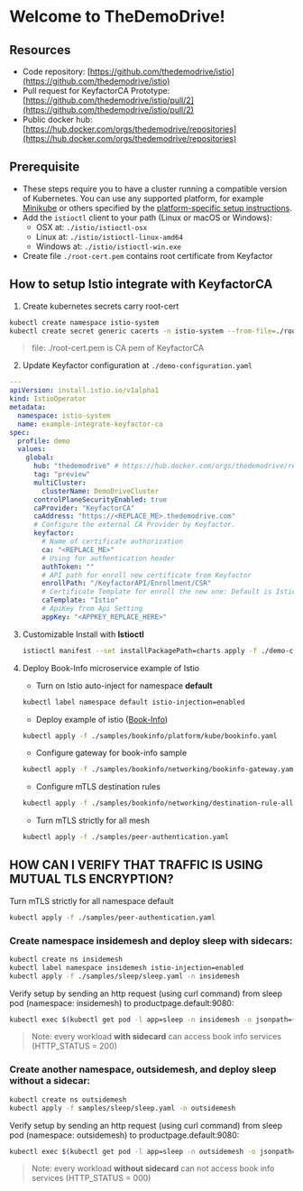 # Welcome to TheDemoDrive!

## Resources

- Code repository: [https://github.com/thedemodrive/istio](https://github.com/thedemodrive/istio)
- Pull request for KeyfactorCA Prototype: [https://github.com/thedemodrive/istio/pull/2](https://github.com/thedemodrive/istio/pull/2)
- Public docker hub: [https://hub.docker.com/orgs/thedemodrive/repositories](https://hub.docker.com/orgs/thedemodrive/repositories)

## Prerequisite

- These steps require you to have a cluster running a compatible version of Kubernetes. You can use any supported platform, for example [Minikube](https://kubernetes.io/docs/tasks/tools/install-minikube/) or others specified by the [platform-specific setup instructions](https://istio.io/docs/setup/platform-setup/).
- Add the  `istioctl`  client to your path (Linux or macOS or Windows):
  	- OSX at: `./istio/istioctl-osx`
  	- Linux at: `./istio/istioctl-linux-amd64`
  	- Windows at: `./istio/istioctl-win.exe`
- Create file `./root-cert.pem` contains root certificate from Keyfactor

## How to setup Istio integrate with KeyfactorCA

1. Create kubernetes secrets carry root-cert

```bash
kubectl create namespace istio-system
kubectl create secret generic cacerts -n istio-system --from-file=./root-cert.pem
```

> file: ./root-cert.pem is CA pem of KeyfactorCA

2. Update Keyfactor configuration at `./demo-configuration.yaml`

```yaml
---
apiVersion: install.istio.io/v1alpha1
kind: IstioOperator
metadata:
  namespace: istio-system
  name: example-integrate-keyfactor-ca
spec:
  profile: demo
  values:
    global:
      hub: "thedemodrive" # https://hub.docker.com/orgs/thedemodrive/repositories
      tag: "preview"
      multiCluster:
        clusterName: DemoDriveCluster
      controlPlaneSecurityEnabled: true
      caProvider: "KeyfactorCA"
      caAddress: "https://<REPLACE_ME>.thedemodrive.com"
      # Configure the external CA Provider by Keyfactor.
      keyfactor: 
        # Name of certificate authorization
        ca: "<REPLACE_ME>"
        # Using for authentication header
        authToken: ""
        # API path for enroll new certificate from Keyfactor
        enrollPath: "/KeyfactorAPI/Enrollment/CSR"
        # Certificate Template for enroll the new one: Default is Istio
        caTemplate: "Istio"
        # ApiKey from Api Setting
        appKey: "<APPKEY_REPLACE_HERE>"

```
 
3. Customizable Install with **Istioctl**

    ```bash
    istioctl manifest --set installPackagePath=charts apply -f ./demo-configuration.yaml
    ```

4. Deploy Book-Info microservice example of Istio

   - Turn on Istio auto-inject for namespace **default**

   ``` bash
   kubectl label namespace default istio-injection=enabled
   ```

   - Deploy example of istio ([Book-Info](https://istio.io/docs/examples/bookinfo/))

   ``` bash
   kubectl apply -f ./samples/bookinfo/platform/kube/bookinfo.yaml
   ```

   - Configure gateway for book-info sample

   ``` bash
   kubectl apply -f ./samples/bookinfo/networking/bookinfo-gateway.yaml
   ```

   - Configure mTLS destination rules

   ``` bash
   kubectl apply -f ./samples/bookinfo/networking/destination-rule-all-mtls.yaml
   ```

   - Turn mTLS strictly for all mesh

   ``` bash
   kubectl apply -f ./samples/peer-authentication.yaml
   ```

## HOW CAN I VERIFY THAT TRAFFIC IS USING MUTUAL TLS ENCRYPTION?

Turn mTLS strictly for all namespace default

``` bash
kubectl apply -f ./samples/peer-authentication.yaml
```

### Create namespace insidemesh and deploy sleep **with sidecars**:

```bash
kubectl create ns insidemesh
kubectl label namespace insidemesh istio-injection=enabled
kubectl apply -f ./samples/sleep/sleep.yaml -n insidemesh
```

Verify setup by sending an http request (using curl command) from sleep pod (namespace: insidemesh) to productpage.default:9080:

```bash
kubectl exec $(kubectl get pod -l app=sleep -n insidemesh -o jsonpath={.items..metadata.name}) -c sleep -n insidemesh -- curl http://productpage.default:9080 -s -o /dev/null -w "sleep.insidemesh to http://productpage.default:9080: -> HTTP_STATUS: %{http_code}\n"
```

> Note: every workload **with sidecard** can access book info services (HTTP_STATUS = 200)

### Create another namespace, outsidemesh, and deploy sleep **without a sidecar**:

```bash
kubectl create ns outsidemesh
kubectl apply -f samples/sleep/sleep.yaml -n outsidemesh
```

Verify setup by sending an http request (using curl command) from sleep pod (namespace: outsidemesh) to productpage.default:9080:

```bash
kubectl exec $(kubectl get pod -l app=sleep -n outsidemesh -o jsonpath={.items..metadata.name}) -c sleep -n outsidemesh -- curl http://productpage.default:9080 -s -o /dev/null -w "sleep.outsidemesh to http://productpage.default:9080: -> HTTP_STATUS: %{http_code}\n"
```
> Note: every workload **without sidecard** can not access book info services (HTTP_STATUS = 000)
